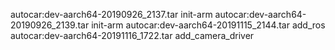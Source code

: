 autocar:dev-aarch64-20190926_2137.tar  init-arm
autocar:dev-aarch64-20190926_2139.tar  init-arm
autocar:dev-aarch64-20191115_2144.tar  add_ros
autocar:dev-aarch64-20191116_1722.tar  add_camera_driver
